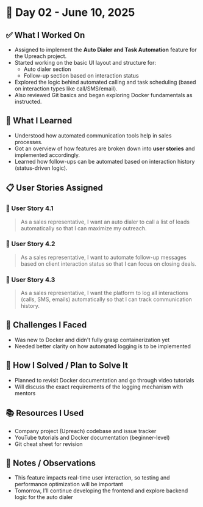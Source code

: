 # 📅 Day 02 - June 10, 2025

## ✅ What I Worked On
- Assigned to implement the **Auto Dialer and Task Automation** feature for the Upreach project.
- Started working on the basic UI layout and structure for:
  - Auto dialer section
  - Follow-up section based on interaction status
- Explored the logic behind automated calling and task scheduling (based on interaction types like call/SMS/email).
- Also reviewed Git basics and began exploring Docker fundamentals as instructed.

## 🧠 What I Learned
- Understood how automated communication tools help in sales processes.
- Got an overview of how features are broken down into **user stories** and implemented accordingly.
- Learned how follow-ups can be automated based on interaction history (status-driven logic).

## 📋 User Stories Assigned
### 🔹 User Story 4.1
> As a sales representative, I want an auto dialer to call a list of leads automatically so that I can maximize my outreach.

### 🔹 User Story 4.2
> As a sales representative, I want to automate follow-up messages based on client interaction status so that I can focus on closing deals.

### 🔹 User Story 4.3
> As a sales representative, I want the platform to log all interactions (calls, SMS, emails) automatically so that I can track communication history.

## 🧩 Challenges I Faced
- Was new to Docker and didn't fully grasp containerization yet
- Needed better clarity on how automated logging is to be implemented

## 🔧 How I Solved / Plan to Solve It
- Planned to revisit Docker documentation and go through video tutorials
- Will discuss the exact requirements of the logging mechanism with mentors

## 📚 Resources I Used
- Company project (Upreach) codebase and issue tracker
- YouTube tutorials and Docker documentation (beginner-level)
- Git cheat sheet for revision

## 💬 Notes / Observations
- This feature impacts real-time user interaction, so testing and performance optimization will be important
- Tomorrow, I’ll continue developing the frontend and explore backend logic for the auto dialer

